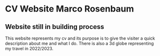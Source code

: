 # CV Website Marco Rosenbaum

## Website still in building process

This website represents my cv and its purpose is to give the visiter a quick description about me and what I do.
There is also a 3d globe representing my travel in 2022/2023.
